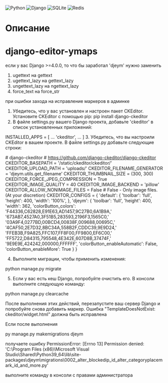 ![Python](https://img.shields.io/badge/python-%3E%3D%203.9-yellow.svg?style=for-the-badge&logo=python&logoColor=ffdd54)
![Django](https://img.shields.io/badge/django-%3E%3D%204.0-brightgreen.svg?style=for-the-badge&logo=django&logoColor=white)
![SQLite](https://img.shields.io/badge/sqlite-%2307405e.svg?style=for-the-badge&logo=sqlite&logoColor=white)
![Redis](https://img.shields.io/badge/redis-%23DD0031.svg?style=for-the-badge&logo=redis&logoColor=white)
# Описание

# django-editor-ymaps
если у вас Django >=4.0.0, то что бы заработал 'djeym' нужно заменить 
1) ugettext на gettext
2) ugettext_lazy на gettext_lazy
3) ungettext_lazy на ngettext_lazy
3) force_text на force_str

при ошибки захода на исправление маркеров в админке 
1. Убедитесь, что у вас установлен и настроен пакет CKEditor. Установите CKEditor с помощью pip:
pip install django-ckeditor
2. В файле settings.py вашего Django проекта, добавьте 'ckeditor' в список установленных приложений:

INSTALLED_APPS = [
    ...
    'ckeditor',
    ...
]
3. Убедитесь, что вы настроили CKEditor в вашем проекте. В файле settings.py добавьте следующие строки:

\# django-ckeditor
\# https://github.com/django-ckeditor/django-ckeditor
CKEDITOR_BASEPATH = '/static/ckeditor/ckeditor/'
CKEDITOR_UPLOAD_PATH = 'uploads/'
CKEDITOR_FILENAME_GENERATOR = 'djeym.utils.get_filename'
CKEDITOR_THUMBNAIL_SIZE = (300, 300)
CKEDITOR_FORCE_JPEG_COMPRESSION = True
CKEDITOR_IMAGE_QUALITY = 40
CKEDITOR_IMAGE_BACKEND = 'pillow'
CKEDITOR_ALLOW_NONIMAGE_FILES = False  # False - Only image files. (At your discretion)
CKEDITOR_CONFIGS = {
    'default': {
        'toolbar': 'full',
        'height': 400,
        'width': '100%',
    },
    'djeym': {
        'toolbar': 'full',
        'height': 400,
        'width': 362,
        'colorButton_colors': 'F44336,C62828,E91E63,AD1457,9C27B0,6A1B9A,'
                              '673AB7,4527A0,3F51B5,283593,2196F3,1565C0,'
                              '03A9F4,0277BD,00BCD4,00838F,009688,00695C,'
                              '4CAF50,2E7D32,8BC34A,558B2F,CDDC39,9E9D24,'
                              'FFEB3B,F9A825,FFC107,FF8F00,FF9800,EF6C00,'
                              'FF5722,D84315,795548,4E342E,607D8B,37474F,'
                              '9E9E9E,424242,000000,FFFFFF',
        'colorButton_enableAutomatic': False,
        'colorButton_enableMore': True
    }
}

4. Выполните миграции, чтобы применить изменения:

python manage.py migrate

5. Если у вас есть кеш Django, попробуйте очистить его. В консоли выполните следующую команду:

python manage.py clearcache

После выполнения этих действий, перезапустите ваш сервер Django и попробуйте снова добавить маркер. Ошибка "TemplateDoesNotExist: ckeditor/widget.html" должна быть исправлена

Если после выполнения 

py manage.py makemigrations djeym

получаете ошибку
PermissionError: [Errno 13] Permission denied: 'C:\\Program Files (x86)\\Microsoft Visual Studio\\Shared\\Python39_64\\lib\\site-packages\\djeym\\migrations\\0002_alter_blockedip_id_alter_categoryplacemark_id_and_more.py'

выполните команду в консоли с правами администратора

